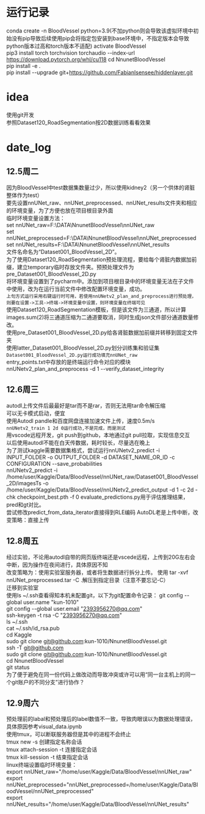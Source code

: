 # 运行记录
conda create -n BloodVessel python=3.9(不加python则会导致该虚拟环境中初始没有pip导致后续使用pip会将指定包安装到base环境中，不指定版本会导致python版本过高和torch版本不适配) 
activate BloodVessel  
pip3 install torch torchvision torchaudio --index-url https://download.pytorch.org/whl/cu118 
cd NnunetBloodVessel  
pip install -e .    
pip install --upgrade git+https://github.com/FabianIsensee/hiddenlayer.git  
# idea
使用git开发  
参照Dataset120_RoadSegmentation按2D数据训练看看效果 
# date_log
## 12.5周二
因为BloodVessel中test数据集数量过少，所以使用kidney2（另一个供体的肾脏整体作为test）    
要先设置nnUNet_raw、nnUNet_preprocessed、nnUNet_results文件夹和相应的环境变量，为了方便也放在项目根目录外面    
临时环境变量设置方法：    
set nnUNet_raw=F:\DATA\NnunetBloodVessel\nnUNet_raw   
set nnUNet_preprocessed=F:\DATA\NnunetBloodVessel\nnUNet_preprocessed   
set nnUNet_results=F:\DATA\NnunetBloodVessel\nnUNet_results   
文件名命名为“Dataset001_BloodVessel_2D”。  
为了使用Dataset120_RoadSegmentation预处理流程，要给每个肾脏内数据加前缀，建立temporary临时存放文件夹。预预处理文件为pre_Dataset001_BloodVessel_2D.py      
将环境变量设置到了pycharm中。添加到项目根目录中的环境变量无法在子文件中使用，改为在运行当前文件中修改配置环境变量，成功。  
`上句方式运行采用右键运行时可用，若使用nnUNetv2_plan_and_preprocess进行预处理，则要在设置->工具->终端->环境变量中设置，则环境变量在终端可见`  
使用Dataset120_RoadSegmentation模板，但是该文件为三通道，所以计算images.sum(2)将三通道压缩为二通道要取消，同时生成json文件部分通道数量修改。    
使用pre_Dataset001_BloodVessel_2D.py给各肾脏数据加前缀并转移到固定文件夹  
使用latter_Dataset001_BloodVessel_2D.py划分训练集和验证集  
`Dataset001_BloodVessel_2D.py运行成功填充nnUNet_raw`  
entry_points.txt中存放的是终端运行命令对应的模块  
nnUNetv2_plan_and_preprocess -d 1 --verify_dataset_integrity
## 12.6周三
autodl上传文件后最最好是tar而不是rar，否则无法用tar命令解压缩  
可以无卡模式启动，便宜  
使用Autodl pandle和百度网盘连接加速文件上传，速度0.5m/s  
`nnUNetv2_train 1 2d 0运行成功,不是完成，而是测试`   
用vscode远程开发，git push到github，本地通过git pull拉取，实现信息交互  
以后使用autodl不能在白天传数据，耗时较长，尽量选在晚上  
为了测试kaggle需要数据集格式，尝试运行nnUNetv2_predict -i INPUT_FOLDER -o OUTPUT_FOLDER -d DATASET_NAME_OR_ID -c CONFIGURATION --save_probabilities  
nnUNetv2_predict -i /home/user/Kaggle/Data/BloodVessel/nnUNet_raw/Dataset001_BloodVessel_2D/imagesTs -o /home/user/Kaggle/Data/BloodVessel/nnUNetv2_predict_output -d 1 -c 2d -chk checkpoint_best.pth -f 0 
evaluate_predictions.py用于评估推理结果，pred和gt对比。  
尝试修改predict_from_data_iterator直接得到RLE编码
AutoDL老是上传中断，改变策略：直接上传
## 12.8周五
经过实验，不论用autodl自带的网页版终端还是vscede远程，上传到20G左右会中断，因为操作在夜间进行，具体原因不知  
改变策略为：使用实验室服务器，或者将生数据进行拆分上传。
使用 tar -xvf  nnUNet_preprocessed.tar -C .解压到指定目录（注意不要忘记-C）  
迁移到实验室  
使用ls ~/.ssh查看得知本机未配置git，以下为git配置命令记录： 
git config --global user.name "kun-1010"  
git config --global user.email "2393956270@qq.com"  
ssh-keygen -t rsa -C "2393956270@qq.com"  
ls ~/.ssh  
cat ~/.ssh/id_rsa.pub  
cd Kaggle  
sudo git clone git@github.com:kun-1010/NnunetBloodVessel.git  
ssh -T git@github.com  
sudo git clone git@github.com:kun-1010/NnunetBloodVessel.git  
cd NnunetBloodVessel  
git status  
为了便于避免在同一份代码上做改动而导致冲突或许可以用“同一台主机上的同一个git账户的不同分支”进行协作？  
## 12.9周六
预处理前的labal和预处理后的label数值不一致，导致肉眼误以为数据处理错误，具体原因参考visual_data.ipynb    
使用tmux，可以断联服务器但是其中的进程不会终止  
tmux new -s <session-name>创建指定名称会话  
tmux attach-session -t <session-name>连接指定会话  
tmux kill-session -t <session-name>结束指定会话  
linux终端设置临时环境变量：  
export nnUNet_raw="/home/user/Kaggle/Data/BloodVessel/nnUNet_raw"  
export nnUNet_preprocessed="nnUNet_preprocessed=/home/user/Kaggle/Data/BloodVessel/nnUNet_preprocessed"  
export nnUNet_results="/home/user/Kaggle/Data/BloodVessel/nnUNet_results"   

